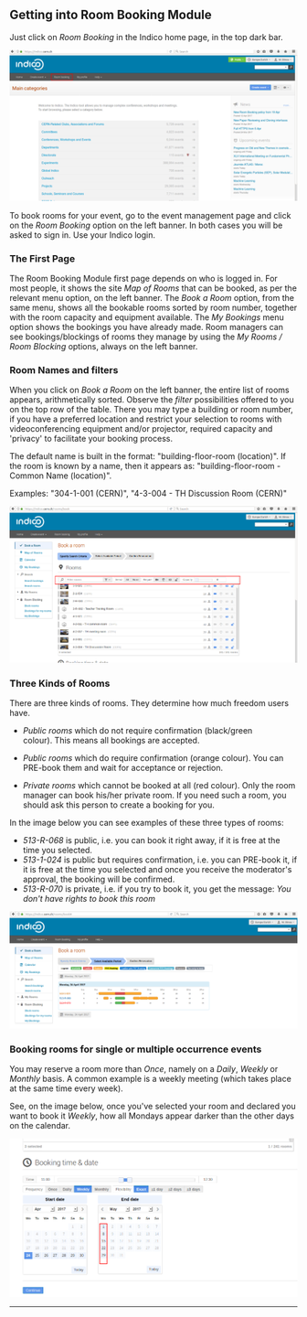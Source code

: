 
## Getting into Room Booking Module

Just click on _Room Booking_ in the Indico home page, in the top dark bar. 

![](/assets/main_room.png)



To book rooms for your event, go to the event management page and click on the _Room Booking_ option on the left banner. In both cases you will be asked to sign in. Use your Indico login.

### The First Page

The Room Booking Module first page depends on who is logged in. For most people, it shows the site _Map of Rooms_ that can be booked, as per the relevant menu option, on the left banner. The _Book a Room_ option, from the same menu, shows all the bookable rooms sorted by room number, together with the room capacity and equipment available. The _My Bookings_ menu option shows the bookings you have already made. Room managers can see bookings/blockings of rooms they manage by using the _My Rooms / Room Blocking_  options, always on the left banner.

### Room Names and filters

When you click on _Book a Room_ on the left banner, the entire list of rooms appears, arithmetically sorted. 
Observe the _filter_ possibilities offered to you on the top row of the table. There you may type a building or room number, if you have a preferred location and restrict your selection to rooms with videoconferencing equipment and/or projector, required capacity and 'privacy' to facilitate your booking process.

The default name is built in the format: "building-floor-room \(location\)". If the room is known by a name, then it appears as: "building-floor-room - Common Name \(location\)".

Examples: "304-1-001 \(CERN\)", "4-3-004 - TH Discussion Room \(CERN\)"

![](/assets/room_names_filters.png)

### Three Kinds of Rooms

There are three kinds of rooms. They determine how much freedom users have.

* _Public rooms_ which do not require confirmation \(black/green  
  colour\). This means all bookings are accepted.

* _Public rooms_ which do require confirmation \(orange colour\). You can  
  PRE-book them and wait for acceptance or rejection.

* _Private rooms_ which cannot be booked at all \(red colour\). Only the room manager can book his/her private room. If you need such a room, you should ask this person to create a booking for you.

In the image below you can see examples of these three types of rooms:
* _513-R-068_ is public, i.e. you can book it right away, if it is free at the time you selected.
* _513-1-024_ is public but requires confirmation, i.e. you can PRE-book it, if it is free at the time you selected and once you receive the moderator's approval, the booking will be confirmed.
* _513-R-070_ is private, i.e. if you try to book it, you get the message: _You don't have rights to book this room_

![](/assets/kinds_of_rooms.png)


### Booking rooms for single or multiple occurrence events

You may reserve a room more than _Once_, namely on a _Daily_, _Weekly_ or _Monthly_ basis. A common example is a weekly meeting \(which takes place at the same time every week\). 

See, on the image below, once you've selected your room and declared you want to book it _Weekly_, how all Mondays appear darker than the other days on the calendar.

![](/assets/book_frequency.png)

---